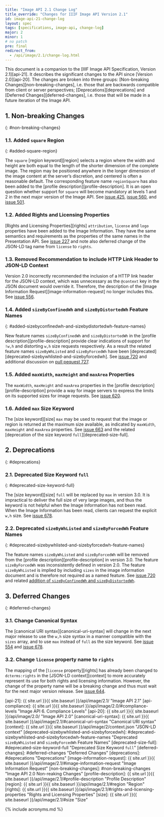 ```yaml
---
title: "Image API 2.1 Change Log"
title_override: "Changes for IIIF Image API Version 2.1"
id: image-api-21-change-log
layout: spec
tags: [specifications, image-api, change-log]
major: 2
minor: 1
# no patch
pre: final
redirect_from:
  - /api/image/2.1/change-log.html
---
```


This document is a companion to the [IIIF Image API Specification, Version 2.1][api-21]. It describes the significant changes to the API since [Version 2.0][api-20]. The changes are broken into three groups: [Non-breaking Changes][non-breaking-changes], i.e. those that are backwards compatible from client or server perspectives; [Deprecations][deprecations] and [Deferred Changes][deferred-changes], i.e. those that will be made in a future iteration of the Image API.


## 1. Non-breaking Changes
{: #non-breaking-changes}

### 1.1. Added `square` Region
{: #added-square-region}

The `square` [region keyword][region] selects a region where the width and height are both equal to the length of the shorter dimension of the complete image. The region may be positioned anywhere in the longer dimension of the image content at the server’s discretion, and centered is often a reasonable default. The corresponding feature name `regionSquare` has also been added to the [profile description][profile-description]. It is an open question whether support for `square` will become mandatory at levels 1 and 2 in the next major version of the Image API. See [issue 425](https://github.com/IIIF/iiif.io/issues/425), [issue 560](https://github.com/IIIF/iiif.io/issues/560), and [issue 501](https://github.com/IIIF/iiif.io/issues/501).

### 1.2. Added Rights and Licensing Properties

[Rights and Licensing Properties][rights] `attribution`, `license` and `logo` properties have been added to the Image Information. They have the same semantics and requirements as the properties of the same names in the Presentation API. See [issue 227](https://github.com/IIIF/iiif.io/issues/227) and note also deferred change of the JSON-LD tag name from `license` to `rights`.

### 1.3. Removed Recommendation to include HTTP Link Header to JSON-LD Context

Version 2.0 incorrectly recommended the inclusion of a HTTP link header for the JSON-LD context, which was unnecessary as the `@context` key in the JSON document would override it. Therefore, the description of the [Image Information Request][image-information-request] no longer includes this. See [issue 556](https://github.com/IIIF/iiif.io/issues/556).

### 1.4. Added `sizeByConfinedWh` and `sizeByDistortedWh` Feature Names
{: #added-sizebyconfinedwh-and-sizebydistortedwh-feature-names}

New feature names `sizeByConfinedWh` and `sizeByDistortedWh` in the [profile description][profile-description] provide clear indications of support for `!w,h` and distorting `w,h` size requests respectively. As a result the related feature names `sizeByWhListed` and `sizeByForcedWh` have been [deprecated][deprecated-sizebywhlisted-and-sizebyforcedwh]. See [issue 720](https://github.com/IIIF/iiif.io/issues/720) and additional discussion on [pull pequest 727](https://github.com/IIIF/iiif.io/pull/727).

### 1.5. Added `maxWidth`, `maxHeight` and `maxArea` Properties

The `maxWidth`, `maxHeight` and `maxArea` properties in the [profile description][profile-description] provide a way for image servers to express the limits on its supported sizes for image requests. See [issue 620](https://github.com/IIIF/iiif.io/issues/620).

### 1.6. Added `max` Size Keyword

The [size keyword][size] `max` may be used to request that the image or region is returned at the maximum size available, as indicated by `maxWidth`, `maxHeight` and `maxArea` properties. See [issue 663](https://github.com/IIIF/iiif.io/issues/663) and the related [deprecation of the size keyword `full`][deprecated-size-full].

## 2. Deprecations
{: #deprecations}

### 2.1. Deprecated Size Keyword `full`
{: #deprecated-size-keyword-full}

The [size keyword][size] `full` will be replaced by `max` in version 3.0. It is impractical to deliver the full size of very large images, and thus the keyword is not helpful when the Image Information has not been read. When the Image Information has been read, clients can request the explicit `w,h` size. See [issue 678](https://github.com/IIIF/iiif.io/issues/678).

### 2.2. Deprecated `sizeByWhListed` and `sizeByForcedWh` Feature Names
{: #deprecated-sizebywhlisted-and-sizebyforcedwh-feature-names}

The feature names `sizeByWhListed` and `sizeByForcedWh` will be removed from the [profile description][profile-description] in version 3.0. The feature `sizeByForcedWh` was inconsistently defined in version 2.0. The feature `sizeByWhListed` is implied by including `sizes` in the image information document and is therefore not required as a named feature. See [issue 720](https://github.com/IIIF/iiif.io/issues/720) and related [addition of `sizeByConfinedWh` and `sizeByDistortedWh`][added-sizebyconfinedwh-and-sizebydistortedwh].

## 3. Deferred Changes
{: #deferred-changes}

### 3.1. Change Canonical Syntax

The [canonical URI syntax][canonical-uri-syntax] will change in the next major release to use the `w,h` size syntax in a manner compatible with the `sizes` array, and to use `max` instead of `full` as the size keyword. See [issue 554](https://github.com/IIIF/iiif.io/issues/544) and [issue 678](https://github.com/IIIF/iiif.io/issues/678).

### 3.2. Change `license` property name to `rights`

The mapping of the [`license` property][rights] has already been changed to `dcterms:rights` in the [JSON-LD context][context] to more accurately represent its use for both rights and licensing information. However, the change of the property name will be a breaking change and thus must wait for the next major version release. See [issue 644](https://github.com/IIIF/iiif.io/issues/644).


[added-sizebyconfinedwh-and-sizebydistortedwh]: #added-sizebyconfinedwh-and-sizebydistortedwh-feature-names "Added `sizeByConfinedWh` and `sizeByDistortedWh` Feature Names"
[api-21]: {{ site.url }}{{ site.baseurl }}/api/image/2.1/ "Image API 2.1"
[api-compliance]: {{ site.url }}{{ site.baseurl }}/api/image/2.0/#compliance-levels "Image API 6. Compliance Levels"
[api-20]: {{ site.url }}{{ site.baseurl }}/api/image/2.0/ "Image API 2.0"
[canonical-uri-syntax]: {{ site.url }}{{ site.baseurl }}/api/image/2.1/#canonical-uri-syntax "Canonical URI syntax"
[context]: {{ site.url }}{{ site.baseurl }}/api/image/2/context.json "JSON-LD context"
[deprecated-sizebywhlisted-and-sizebyforcedwh]: #deprecated-sizebywhlisted-and-sizebyforcedwh-feature-names "Deprecated `sizeByWhListed` and `sizeByForcedWh` Feature Names"
[deprecated-size-full]: #deprecated-size-keyword-full "Deprecated Size Keyword `full`"
[deferred-changes]: #deferred-changes "Deferred Changes"
[deprecations]: #deprecations "Deprecations"
[image-information-request]: {{ site.url }}{{ site.baseurl }}/api/image/2.1/#image-information-request "Image Information Request"
[non-breaking-changes]: #non-breaking-changes "Image API 2.0 Non-reaking Changes"
[profile-description]: {{ site.url }}{{ site.baseurl }}/api/image/2.1/#profile-description "Profile Description"
[region]: {{ site.url }}{{ site.baseurl }}/api/image/2.1/#region "Region"
[rights]: {{ site.url }}{{ site.baseurl }}/api/image/2.1/#rights-and-licensing-properties "Rights and Licensing Properties"
[size]: {{ site.url }}{{ site.baseurl }}/api/image/2.1/#size "Size"

{% include acronyms.md %}
